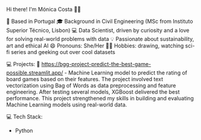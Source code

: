 Hi there! I'm Mónica Costa 👩‍💻

📍 Based in Portugal
🎓 Background in Civil Engineering (MSc from Instituto Superior Técnico, Lisbon)
💻 Data Scientist, driven by curiosity and a love for solving real-world problems with data
💡 Passionate about sustainability, art and ethical AI
😄 Pronouns: She/Her
🏃‍♂️ Hobbies: drawing, watching sci-fi series and geeking out over cool datasets


💻 Projects:
🎲 https://bgg-project-predict-the-best-game-possible.streamlit.app/ - Machine Learning model to predict the rating of board games based on their features. 
The project involved text vectorization using Bag of Words as data preprocessing and feature engineering. 
After testing several models, XGBoost delivered the best performance.
This project strengthened my skills in building and evaluating Machine Learning models using real-world data.


💻 Tech Stack:
- Python


<!---
mopirescosta/mopirescosta is a ✨ special ✨ repository because its `README.md` (this file) appears on your GitHub profile.
You can click the Preview link to take a look at your changes.
--->
